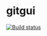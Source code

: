 # gitgui

[![Build status](https://ci.appveyor.com/api/projects/status/5c1v3y7ecrwmntkv/branch/develop?svg=true)](https://ci.appveyor.com/project/vetterd/gitgui/branch/develop)
